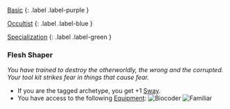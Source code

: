 
[Basic](Game/Progress#Basic)
{: .label .label-purple }

[Occultist](Game/Occultist)
{: .label .label-blue }

[Specialization](Game/Progress#Specialization)
{: .label .label-green }
### Flesh Shaper
*You have trained to destroy the otherworldly, the wrong and the corrupted. Your tool kit strikes fear in things that cause fear.*
* If you are the tagged archetype, you get +1 [Sway](Additional-Attributes#Sway).
* You have access to the following [Equipment](Core/Equipment):
![Biocoder](Game/Blocks/Biocoder)
![Familiar](Game/Blocks/Familiar)